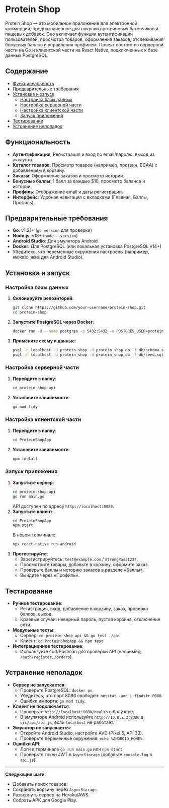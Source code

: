 # Protein Shop

Protein Shop — это мобильное приложение для электронной коммерции, предназначенное для покупки протеиновых батончиков и пищевых добавок. Оно включает функции аутентификации пользователей, просмотра товаров, оформления заказов, отслеживания бонусных баллов и управления профилем. Проект состоит из серверной части на Go и клиентской части на React Native, подключенных к базе данных PostgreSQL.

## Содержание
- [Функциональность](#функциональность)
- [Предварительные требования](#предварительные-требования)
- [Установка и запуск](#установка-и-запуск)
  - [Настройка базы данных](#настройка-базы-данных)
  - [Настройка серверной части](#настройка-серверной-части)
  - [Настройка клиентской части](#настройка-клиентской-части)
  - [Запуск приложения](#запуск-приложения)
- [Тестирование](#тестирование)
- [Устранение неполадок](#устранение-неполадок)

## Функциональность
- **Аутентификация**: Регистрация и вход по email/паролю, выход из аккаунта.
- **Каталог товаров**: Просмотр товаров (например, протеин, BCAA) с добавлением в корзину.
- **Заказы**: Оформление заказов и просмотр истории.
- **Бонусные баллы**: 1 балл за каждые $10, просмотр баланса и истории.
- **Профиль**: Отображение email и даты регистрации.
- **Интерфейс**: Удобная навигация с вкладками (Главная, Баллы, Профиль).

## Предварительные требования
- **Go**: v1.21+ (`go version` для проверки)
- **Node.js**: v18+ (`node --version`)
- **Android Studio**: Для эмулятора Android
- **Docker**: Для PostgreSQL (или локальная установка PostgreSQL v14+)
- Убедитесь, что переменные окружения настроены (например, `ANDROID_HOME` для Android Studio).

## Установка и запуск

### Настройка базы данных
1. **Склонируйте репозиторий**:
   ```bash
   git clone https://github.com/your-username/protein-shop.git
   cd protein-shop
   ```
2. **Запустите PostgreSQL через Docker**:
   ```bash
   docker run -d --name postgres -p 5432:5432 -e POSTGRES_USER=protein_shop -e POSTGRES_PASSWORD=securepassword -e POSTGRES_DB=protein_shop_db postgres:14
   ```
3. **Примените схему и данные**:
   ```bash
   psql -h localhost -U protein_shop -d protein_shop_db -f db/schema.sql
   psql -h localhost -U protein_shop -d protein_shop_db -f db/seed.sql
   ```

### Настройка серверной части
1. **Перейдите в папку**:
   ```bash
   cd protein-shop-api
   ```
2. **Установите зависимости**:
   ```bash
   go mod tidy
   ```

### Настройка клиентской части
1. **Перейдите в папку**:
   ```bash
   cd ProteinShopApp
   ```
2. **Установите зависимости**:
   ```bash
   npm install
   ```

### Запуск приложения
1. **Запустите сервер**:
   ```bash
   cd protein-shop-api
   go run main.go
   ```
   API доступен по адресу `http://localhost:8080`.
2. **Запустите клиент**:
   ```bash
   cd ProteinShopApp
   npm start
   ```
   В новом терминале:
   ```bash
   npx react-native run-android
   ```
3. **Протестируйте**:
   - Зарегистрируйтесь: `test@example.com` / `StrongPass123!`.
   - Просмотрите товары, добавьте в корзину, оформите заказ.
   - Проверьте баллы и историю заказов в разделе «Баллы».
   - Выйдите через «Профиль».

## Тестирование
- **Ручное тестирование**:
  - Регистрация, вход, добавление в корзину, заказ, проверка баллов, выход.
  - Краевые случаи: неверный пароль, пустая корзина, отключение сети.
- **Модульные тесты**:
  - Сервер: `cd protein-shop-api && go test ./api`
  - Клиент: `cd ProteinShopApp && npm test`
- **Интеграционное тестирование**:
  - Используйте curl/Postman для проверки API (например, `/auth/register`, `/orders`).

## Устранение неполадок
- **Сервер не запускается**:
  - Проверьте PostgreSQL: `docker ps`.
  - Убедитесь, что порт 8080 свободен: `netstat -aon | findstr 8080`.
  - Ошибки импорта: `go mod tidy`.
- **Клиент не подключается**:
  - Проверьте `http://localhost:8080/health` в браузере.
  - В эмуляторе Android используйте `http://10.0.2.2:8080` в `src/api/api.js`, если `localhost` не работает.
- **Эмулятор не запускается**:
  - Откройте Android Studio, настройте AVD (Pixel 6, API 33).
  - Проверьте переменные окружения: `echo %ANDROID_HOME%`.
- **Ошибки API**:
  - Логи в терминале `go run main.go` или `npm start`.
  - Проверьте токен JWT в `AsyncStorage` (добавьте `console.log` в `api.js`).

---

**Следующие шаги**:
- Добавить поиск товаров.
- Сохранять корзину через `AsyncStorage`.
- Развернуть сервер на Heroku/AWS.
- Собрать APK для Google Play.